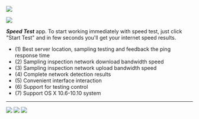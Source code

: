 

![](https://github.com/Romanysoft/SpeedTest/blob/master/Images/logo_64.png)

[![](http://res.cloudinary.com/dfzokzfi5/image/upload/c_scale,w_124/v1411092419/app-store-button_pw05je.png)](https://itunes.apple.com/us/app/speed-test-now-check-your/id721474844?l=zh&ls=1&mt=12)



***Speed Test*** app. To start working immediately with speed test, just click "Start Test" and in few seconds you'll get your internet speed results.

* (1) Best server location, sampling testing and feedback the ping response time
* (2) Sampling inspection network download bandwidth speed
* (3) Sampling inspection network upload bandwidth speed
* (4) Complete network detection results
* (5) Convenient interface interaction
* (6) Support for testing control
* (7) Support OS X 10.6-10.10 system

***


![](https://github.com/Romanysoft/SpeedTest/blob/master/Images/c1.png)
![](https://github.com/Romanysoft/SpeedTest/blob/master/Images/c2.png)
![](https://github.com/Romanysoft/SpeedTest/blob/master/Images/c3.png)
